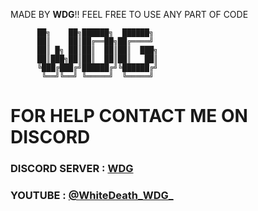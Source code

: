 MADE BY **WDG**!! FEEL FREE TO USE ANY PART OF CODE

          ██╗    ██╗██████╗  ██████╗ 
          ██║    ██║██╔══██╗██╔════╝ 
          ██║ █╗ ██║██║  ██║██║  ███╗
          ██║███╗██║██║  ██║██║   ██║
          ╚███╔███╔╝██████╔╝╚██████╔╝
           ╚══╝╚══╝ ╚═════╝  ╚═════╝ 
# FOR HELP CONTACT ME ON DISCORD

### DISCORD SERVER : [WDG](https://discord.gg/2TDD89cxwS)

### YOUTUBE : [@WhiteDeath_WDG_](https://youtube.com/@WhiteDeath_WDG_?si=Ph20XJ385D0emCPj)
